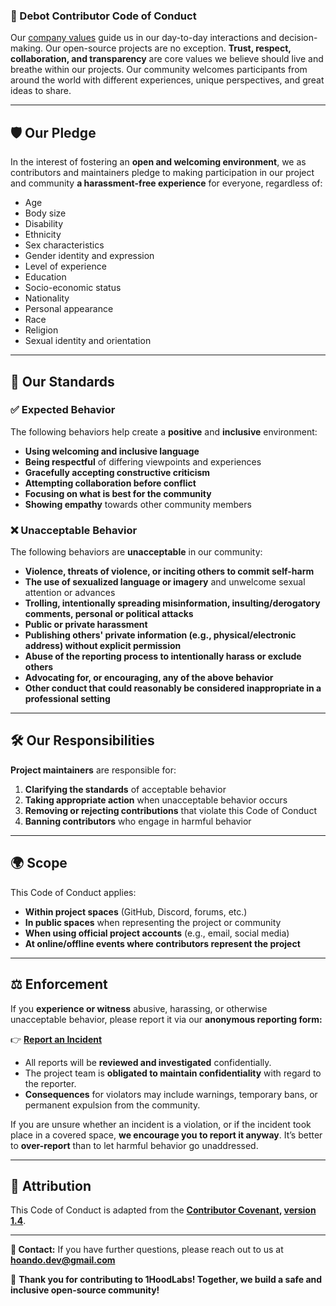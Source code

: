 ### **🚀 Debot Contributor Code of Conduct**  

Our [company values](https://1hoodlabs.com/careers/culture) guide us in our day-to-day interactions and decision-making. Our open-source projects are no exception. **Trust, respect, collaboration, and transparency** are core values we believe should live and breathe within our projects. Our community welcomes participants from around the world with different experiences, unique perspectives, and great ideas to share.

---

## **🛡️ Our Pledge**  

In the interest of fostering an **open and welcoming environment**, we as contributors and maintainers pledge to making participation in our project and community **a harassment-free experience** for everyone, regardless of:  

- Age  
- Body size  
- Disability  
- Ethnicity  
- Sex characteristics  
- Gender identity and expression  
- Level of experience  
- Education  
- Socio-economic status  
- Nationality  
- Personal appearance  
- Race  
- Religion  
- Sexual identity and orientation  

---

## **🌟 Our Standards**  

### **✅ Expected Behavior**  

The following behaviors help create a **positive** and **inclusive** environment:  

- **Using welcoming and inclusive language**  
- **Being respectful** of differing viewpoints and experiences  
- **Gracefully accepting constructive criticism**  
- **Attempting collaboration before conflict**  
- **Focusing on what is best for the community**  
- **Showing empathy** towards other community members  

### **❌ Unacceptable Behavior**  

The following behaviors are **unacceptable** in our community:  

- **Violence, threats of violence, or inciting others to commit self-harm**  
- **The use of sexualized language or imagery** and unwelcome sexual attention or advances  
- **Trolling, intentionally spreading misinformation, insulting/derogatory comments, personal or political attacks**  
- **Public or private harassment**  
- **Publishing others' private information (e.g., physical/electronic address) without explicit permission**  
- **Abuse of the reporting process to intentionally harass or exclude others**  
- **Advocating for, or encouraging, any of the above behavior**  
- **Other conduct that could reasonably be considered inappropriate in a professional setting**  

---

## **🛠️ Our Responsibilities**  

**Project maintainers** are responsible for:  

1. **Clarifying the standards** of acceptable behavior  
2. **Taking appropriate action** when unacceptable behavior occurs  
3. **Removing or rejecting contributions** that violate this Code of Conduct  
4. **Banning contributors** who engage in harmful behavior  

---

## **🌍 Scope**  

This Code of Conduct applies:  

- **Within project spaces** (GitHub, Discord, forums, etc.)  
- **In public spaces** when representing the project or community  
- **When using official project accounts** (e.g., email, social media)  
- **At online/offline events where contributors represent the project**  

---

## **⚖️ Enforcement**  

If you **experience or witness** abusive, harassing, or otherwise unacceptable behavior, please report it via our **anonymous reporting form:**  

👉 **[Report an Incident](https://goo.gl/forms/chVYUnA4bP70WGsL2)**  

- All reports will be **reviewed and investigated** confidentially.  
- The project team is **obligated to maintain confidentiality** with regard to the reporter.  
- **Consequences** for violators may include warnings, temporary bans, or permanent expulsion from the community.  

If you are unsure whether an incident is a violation, or if the incident took place in a covered space, **we encourage you to report it anyway**. It’s better to **over-report** than to let harmful behavior go unaddressed.

---

## **📜 Attribution**  

This Code of Conduct is adapted from the **[Contributor Covenant](https://www.contributor-covenant.org/), [version 1.4](https://www.contributor-covenant.org/version/1/4/code-of-conduct.html)**.

---

**📧 Contact:** If you have further questions, please reach out to us at **<hoando.dev@gmail.com>**  

🚀 **Thank you for contributing to 1HoodLabs! Together, we build a safe and inclusive open-source community!**
